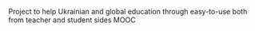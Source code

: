 Project to help Ukrainian and global education 
through easy-to-use both from teacher and student sides MOOC
